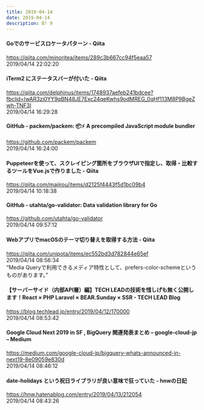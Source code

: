 ```yaml
---
title: 2019-04-14
date: 2019-04-14
description: B! 9
---
```


#### Goでのサービスロケータパターン - Qiita
https://qiita.com/minoritea/items/289c3b667cc94f5eaa57<br>
2019/04/14 22:02:20<br>


#### iTerm2 にステータスバーが付いた - Qiita
https://qiita.com/delphinus/items/1748937aefeb241bdcee?fbclid=IwAR3zj0YY9qBN48JE7Exc24qeKwhs9odMREG_0qHf113M8P9BgeZwh-TNF3I<br>
2019/04/14 16:29:28<br>


#### GitHub - packem/packem: 📦⚡ A precompiled JavaScript module bundler
https://github.com/packem/packem<br>
2019/04/14 16:24:00<br>


#### Puppeteerを使って、スクレイピング箇所をブラウザUIで指定し、取得・比較するツールをVue.jsで作りました - Qiita
https://qiita.com/majirou/items/d2125f4443f5d1bc09b4<br>
2019/04/14 10:18:38<br>


#### GitHub - utahta/go-validator: Data validation library for Go
https://github.com/utahta/go-validator<br>
2019/04/14 09:57:12<br>


#### WebアプリでmacOSのテーマ切り替えを取得する方法 - Qiita
https://qiita.com/unipota/items/ec552bd3d782844e65ef<br>
2019/04/14 08:56:34<br>
“Media Queryで利用できるメディア特性として、prefers-color-schemeというものがあります。”


#### 【サーバーサイド（内部API層）編】TECH LEADの技術を惜しげも無く公開します！React × PHP Laravel × BEAR.Sunday × SSR - TECH LEAD Blog
https://blog.techlead.jp/entry/2019/04/12/170000<br>
2019/04/14 08:53:42<br>


#### Google Cloud Next 2019 in SF , BigQuery 関連発表まとめ – google-cloud-jp – Medium
https://medium.com/google-cloud-jp/bigquery-whats-announced-in-next19-8e09059e830d<br>
2019/04/14 08:46:12<br>


#### date-holidays という祝日ライブラリが良い意味で狂っていた - hnwの日記
https://hnw.hatenablog.com/entry/2019/04/13/212054<br>
2019/04/14 08:43:26<br>


